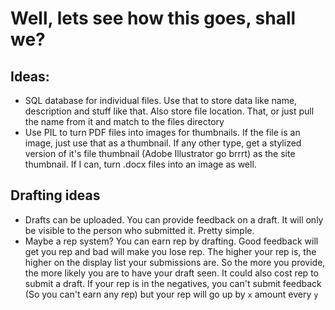 # Well, lets see how this goes, shall we?

## Ideas:
* SQL database for individual files. Use that to store data like name, description and stuff like that. Also store file location. That, or just pull the name from it and match to the files directory
* Use PIL to turn PDF files into images for thumbnails. If the file is an image, just use that as a thumbnail. If any other type, get a stylized version of it's file thumbnail (Adobe Illustrator go brrrt) as the site thumbnail. If I can, turn .docx files into an image as well.


## Drafting ideas
* Drafts can be uploaded. You can provide feedback on a draft. It will only be visible to the person who submitted it. Pretty simple.
* Maybe a rep system? You can earn rep by drafting. Good feedback will get you rep and bad will make you lose rep. The higher your rep is, the higher on the display list your submissions are. So the more you provide, the more likely you are to have your draft seen. It could also cost rep to submit a draft. If your rep is in the negatives, you can't submit feedback (So you can't earn any rep) but your rep will go up by ```x``` amount every ```y```
